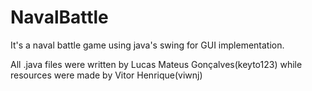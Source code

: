 # NavalBattle
It's a naval battle game using java's swing for GUI implementation.

All .java files were written by Lucas Mateus Gonçalves(keyto123) while resources were made by Vitor Henrique(viwnj) 
